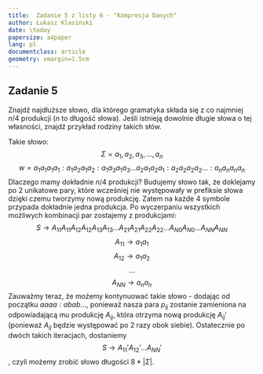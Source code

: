 ```yaml
---
title:  Zadanie 5 z listy 6 - "Kompresja Danych"
author: Łukasz Klasiński
date: \today
papersize: a4paper
lang: pl
documentclass: article
geometry: vmargin=1.5cm
---
```


## Zadanie 5
Znajdź najdłuższe słowo, dla którego gramatyka składa się z co najmniej $n/4$ produkcji ($n$ to
długość słowa). Jeśli istnieją dowolnie długie słowa o tej własności, znajdź przykład rodziny takich
słów.

Takie słowo:
$$
\Sigma = {a_1, a_2, a_3, \ldots, a_n}
$$
$$
w = a_1 a_1 a_1 a_1 : a_1 a_2 a_1 a_2 : a_1 a_3 a_1 a_3 \ldots a_2 a_1 a_2 a_1 : a_2 a_2 a_2 a_2 \ldots : a_n a_n a_n a_n
$$
Dlaczego mamy dokładnie $n/4$ produkcji? Budujemy słowo tak, że doklejamy po 2 unikatowe pary, które wcześniej nie występowały w prefiksie słowa dzięki czemu tworzymy nową produkcję. Zatem na każde 4 symbole przypada dokładnie jedna produkcja. Po wyczerpaniu wszystkich możliwych kombinacji par zostajemy z produkcjami:
$$
S \rightarrow A_{11}A_{11}A_{12}A_{12}A_{13}A_{13} \ldots A_{21}A_{21}A_{22}A_{22} \ldots A_{N0}A_{N0} \ldots A_{NN}A_{NN}
$$
$$
A_{11} \rightarrow a_1a_1
$$
$$
A_{12} \rightarrow a_1a_2
$$
$$
\ldots
$$
$$
A_{NN} \rightarrow a_na_n
$$
Zauważmy teraz, że możemy kontynuować takie słowo - dodając od początku $aaaa:abab \ldots$, ponieważ nasza para $p_{ij}$ zostanie zamieniona na odpowiadającą mu produkcję $A_{ij}$, która otrzyma nową produkcję $A_{ij}'$ (ponieważ $A_{ij}$ będzie występować po 2 razy obok siebie). Ostatecznie po dwóch takich iteracjach, dostaniemy
$$
S \rightarrow A_{11}' A_{12}' \ldots A_{NN}'
$$
, czyli możemy zrobić słowo długości $8*|\Sigma|$.